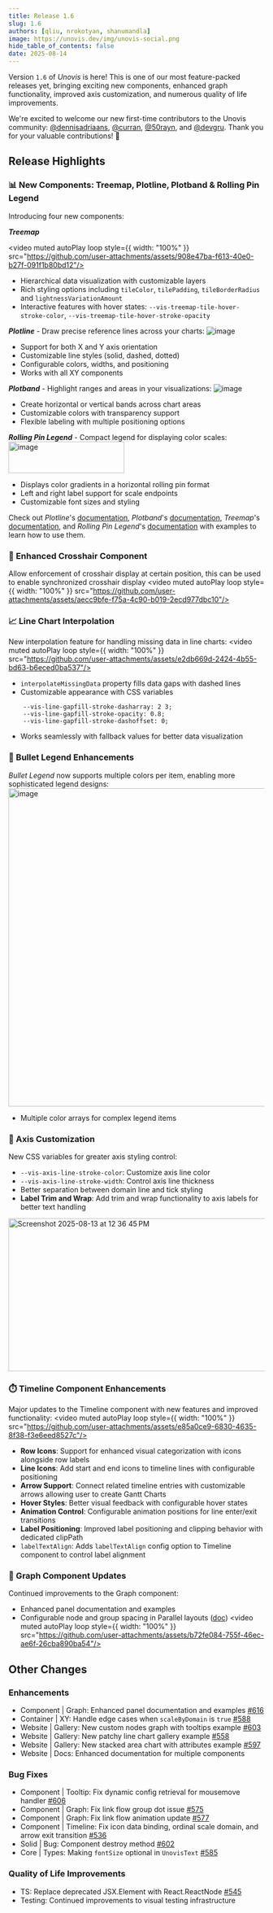```yaml
---
title: Release 1.6
slug: 1.6
authors: [qliu, nrokotyan, shanumandla]
image: https://unovis.dev/img/unovis-social.png
hide_table_of_contents: false
date: 2025-08-14
---
```


Version `1.6` of _Unovis_ is here! This is one of our most feature-packed releases yet, bringing exciting new components, enhanced graph functionality, improved axis customization, and numerous quality of life improvements.

We're excited to welcome our new first-time contributors to the Unovis community: [@dennisadriaans](https://github.com/dennisadriaans), [@curran](https://github.com/curran), [@50rayn](https://github.com/50rayn), and [@devgru](https://github.com/devgru). Thank you for your valuable contributions! 🎉

## Release Highlights

### 📊 New Components: Treemap, Plotline, Plotband & Rolling Pin Legend
Introducing four new components:

**_Treemap_**

<video muted  autoPlay loop style={{ width: "100%" }} src="https://github.com/user-attachments/assets/908e47ba-f613-40e0-b27f-091f1b80bd12"/>
- Hierarchical data visualization with customizable layers
- Rich styling options including `tileColor`, `tilePadding`, `tileBorderRadius` and `lightnessVariationAmount`
- Interactive features with hover states: `--vis-treemap-tile-hover-stroke-color`, `--vis-treemap-tile-hover-stroke-opacity`

**_Plotline_** - Draw precise reference lines across your charts:
<img alt="image" src="https://github.com/user-attachments/assets/b5fa5b43-fbc4-4485-aa85-504009f90e77" />
- Support for both X and Y axis orientation
- Customizable line styles (solid, dashed, dotted)
- Configurable colors, widths, and positioning
- Works with all XY components

**_Plotband_** - Highlight ranges and areas in your visualizations:
<img alt="image" src="https://github.com/user-attachments/assets/ceec5a52-2dfc-457b-a829-764b95e7f319" />
- Create horizontal or vertical bands across chart areas
- Customizable colors with transparency support
- Flexible labeling with multiple positioning options

**_Rolling Pin Legend_** - Compact legend for displaying color scales:
<img width="228" height="62" alt="image" src="https://github.com/user-attachments/assets/53823036-8260-4d8a-a5b6-0c85555443a7" />
- Displays color gradients in a horizontal rolling pin format
- Left and right label support for scale endpoints
- Customizable font sizes and styling

Check out _Plotline_'s [documentation](/docs/auxiliary/Plotline), _Plotband_'s [documentation](/docs/auxiliary/Plotband), _Treemap_'s [documentation](/docs/misc/Treemap), and _Rolling Pin Legend_'s [documentation](/docs/auxiliary/RollingPinLegend) with examples to learn how to use them.

### 🎯 Enhanced Crosshair Component
Allow enforcement of crosshair display at certain position, this can be used to enable synchronized crosshair display
<video muted  autoPlay loop style={{ width: "100%" }} src="https://github.com/user-attachments/assets/aecc9bfe-f75a-4c90-b019-2ecd977dbc10"/>

### 📈 Line Chart Interpolation
New interpolation feature for handling missing data in line charts:
<video muted  autoPlay loop style={{ width: "100%" }} src="https://github.com/user-attachments/assets/e2db669d-2424-4b55-bd63-b6eced0ba537"/>
- `interpolateMissingData` property fills data gaps with dashed lines
- Customizable appearance with CSS variables 
```
    --vis-line-gapfill-stroke-dasharray: 2 3;
    --vis-line-gapfill-stroke-opacity: 0.8;
    --vis-line-gapfill-stroke-dashoffset: 0;
```
- Works seamlessly with fallback values for better data visualization

### 🔘 Bullet Legend Enhancements
_Bullet Legend_ now supports multiple colors per item, enabling more sophisticated legend designs:
<img width="626" alt="image" src="https://github.com/user-attachments/assets/4a08a5c6-dd59-4744-b0a6-03f4bd4e0e3f" />
- Multiple color arrays for complex legend items

### 📏 Axis Customization
New CSS variables for greater axis styling control:

- `--vis-axis-line-stroke-color`: Customize axis line color
- `--vis-axis-line-stroke-width`: Control axis line thickness
- Better separation between domain line and tick styling
- **Label Trim and Wrap**: Add trim and wrap functionality to axis labels for better text handling
<img width="613" height="301" alt="Screenshot 2025-08-13 at 12 36 45 PM" src="https://github.com/user-attachments/assets/49ad7935-0f24-4081-95a3-259ca06a1e3c" />

### ⏱️ Timeline Component Enhancements
Major updates to the Timeline component with new features and improved functionality:
<video muted  autoPlay loop style={{ width: "100%" }} src="https://github.com/user-attachments/assets/e85a0ce9-6830-4635-8f38-f3e6eed8527c"/>
- **Row Icons**: Support for enhanced visual categorization with icons alongside row labels
- **Line Icons**: Add start and end icons to timeline lines with configurable positioning
- **Arrow Support**: Connect related timeline entries with customizable arrows allowing user to create Gantt Charts
- **Hover Styles**: Better visual feedback with configurable hover states
- **Animation Control**: Configurable animation positions for line enter/exit transitions
- **Label Positioning**: Improved label positioning and clipping behavior with dedicated clipPath
- `labelTextAlign`: Adds `labelTextAlign` config option to Timeline component to control label alignment

### 🔗 Graph Component Updates
Continued improvements to the Graph component:
- Enhanced panel documentation and examples
- Configurable node and group spacing in Parallel layouts ([doc](/docs/networks-and-flows/Graph#fine-tuning-node-and-sub-group-spacing))
<video muted  autoPlay loop style={{ width: "100%" }} src="https://github.com/user-attachments/assets/b72fe084-755f-46ec-ae6f-26cba890ba54"/>

## Other Changes

### Enhancements
* Component | Graph: Enhanced panel documentation and examples [#616](https://github.com/f5/unovis/pull/616)
* Container | XY: Handle edge cases when `scaleByDomain` is `true` [#588](https://github.com/f5/unovis/pull/588)
* Website | Gallery: New custom nodes graph with tooltips example [#603](https://github.com/f5/unovis/pull/603)
* Website | Gallery: New patchy line chart gallery example [#558](https://github.com/f5/unovis/pull/558)
* Website | Gallery: New stacked area chart with attributes example [#597](https://github.com/f5/unovis/pull/597)
* Website | Docs: Enhanced documentation for multiple components

### Bug Fixes
* Component | Tooltip: Fix dynamic config retrieval for mousemove handler [#606](https://github.com/f5/unovis/pull/606)
* Component | Graph: Fix link flow group dot issue [#575](https://github.com/f5/unovis/pull/575)
* Component | Graph: Fix link flow animation update [#577](https://github.com/f5/unovis/pull/577)
* Component | Timeline: Fix icon data binding, ordinal scale domain, and arrow exit transition [#536](https://github.com/f5/unovis/pull/536)
* Solid | Bug: Component destroy method [#602](https://github.com/f5/unovis/pull/602)
* Core | Types: Making `fontSize` optional in `UnovisText` [#585](https://github.com/f5/unovis/pull/585)

### Quality of Life Improvements
* TS: Replace deprecated JSX.Element with React.ReactNode [#545](https://github.com/f5/unovis/pull/545)
* Testing: Continued improvements to visual testing infrastructure
